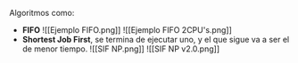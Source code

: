 Algoritmos como:
* **FIFO**
![[Ejemplo FIFO.png]]
![[Ejemplo FIFO 2CPU's.png]]
* **Shortest Job First**, se termina de ejecutar uno, y el que sigue va a ser el de menor tiempo.
 ![[SIF NP.png]]
![[SIF NP v2.0.png]]

